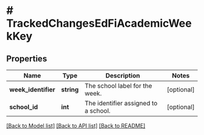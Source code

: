 # # TrackedChangesEdFiAcademicWeekKey

## Properties

Name | Type | Description | Notes
------------ | ------------- | ------------- | -------------
**week_identifier** | **string** | The school label for the week. | [optional]
**school_id** | **int** | The identifier assigned to a school. | [optional]

[[Back to Model list]](../../README.md#models) [[Back to API list]](../../README.md#endpoints) [[Back to README]](../../README.md)
